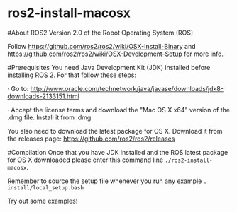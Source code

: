 # ros2-install-macosx

#About ROS2
Version 2.0 of the Robot Operating System (ROS)

Follow https://github.com/ros2/ros2/wiki/OSX-Install-Binary and https://github.com/ros2/ros2/wiki/OSX-Development-Setup for more info.

#Prerequisites
You need Java Development Kit (JDK) installed before installing ROS 2. For that follow these steps:

· Go to: http://www.oracle.com/technetwork/java/javase/downloads/jdk8-downloads-2133151.html

· Accept the license terms and download the "Mac OS X x64" version of the .dmg file. Install it from .dmg

You also need to download the latest package for OS X. Download it from the releases page: https://github.com/ros2/ros2/releases

#Compilation
Once that you have JDK installed and the ROS latest package for OS X downloaded please enter this command line `./ros2-install-macosx`.

Remember to source the setup file whenever you run any example
`. install/local_setup.bash`

Try out some examples!

